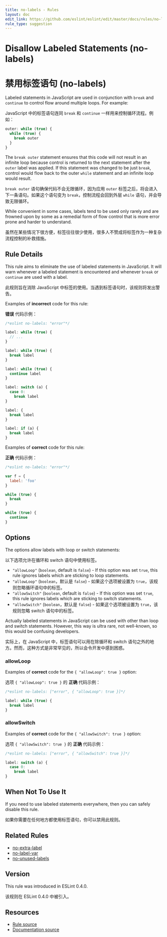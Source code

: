 ```yaml
---
title: no-labels - Rules
layout: doc
edit_link: https://github.com/eslint/eslint/edit/master/docs/rules/no-labels.md
rule_type: suggestion
---
```


<!-- Note: No pull requests accepted for this file. See README.md in the root directory for details. -->

# Disallow Labeled Statements (no-labels)

# 禁用标签语句 (no-labels)

Labeled statements in JavaScript are used in conjunction with `break` and `continue` to control flow around multiple loops. For example:

JavaScript 中的标签语句连同 `break` 和 `continue` 一样用来控制循环流程。例如：

```js
outer: while (true) {
  while (true) {
    break outer
  }
}
```

The `break outer` statement ensures that this code will not result in an infinite loop because control is returned to the next statement after the `outer` label was applied. If this statement was changed to be just `break`, control would flow back to the outer `while` statement and an infinite loop would result.

`break outer` 语句确保代码不会无限循环，因为应用 `outer` 标签之后，将会进入下一条语句。如果这个语句变为 `break`，控制流程会回到外层 `while` 语句，并会导致无限循环。

While convenient in some cases, labels tend to be used only rarely and are frowned upon by some as a remedial form of flow control that is more error prone and harder to understand.

虽然在某些情况下很方便，标签往往很少使用，很多人不赞成将标签作为一种复杂流程控制的补救措施。

## Rule Details

This rule aims to eliminate the use of labeled statements in JavaScript. It will warn whenever a labeled statement is encountered and whenever `break` or `continue` are used with a label.

此规则旨在消除 JavaScript 中标签的使用。当遇到标签语句时，该规则将发出警告。

Examples of **incorrect** code for this rule:

**错误** 代码示例：

```js
/*eslint no-labels: "error"*/

label: while (true) {
  // ...
}

label: while (true) {
  break label
}

label: while (true) {
  continue label
}

label: switch (a) {
  case 0:
    break label
}

label: {
  break label
}

label: if (a) {
  break label
}
```

Examples of **correct** code for this rule:

**正确** 代码示例：

```js
/*eslint no-labels: "error"*/

var f = {
  label: 'foo'
}

while (true) {
  break
}

while (true) {
  continue
}
```

## Options

The options allow labels with loop or switch statements:

以下选项允许在循环和 switch 语句中使用标签。

- `"allowLoop"` (`boolean`, default is `false`) - If this option was set `true`, this rule ignores labels which are sticking to loop statements.
- `"allowLoop"` (`boolean`，默认是 `false`) - 如果这个选项被设置为 `true`，该规则忽略循环语句中的标签。
- `"allowSwitch"` (`boolean`, default is `false`) - If this option was set `true`, this rule ignores labels which are sticking to switch statements.
- `"allowSwitch"` (`boolean`，默认是 `false`) - 如果这个选项被设置为 `true`，该规则忽略 switch 语句中的标签。

Actually labeled statements in JavaScript can be used with other than loop and switch statements.
However, this way is ultra rare, not well-known, so this would be confusing developers.

实际上，在 JavaScript 中，标签语句可以用在除循环和 switch 语句之外的地方。然而，这种方式是非常罕见的，所以会令开发中感到困惑。

### allowLoop

Examples of **correct** code for the `{ "allowLoop": true }` option:

选项 `{ "allowLoop": true }` 的 **正确** 代码示例：

```js
/*eslint no-labels: ["error", { "allowLoop": true }]*/

label: while (true) {
  break label
}
```

### allowSwitch

Examples of **correct** code for the `{ "allowSwitch": true }` option:

选项 `{ "allowSwitch": true }` 的 **正确** 代码示例：

```js
/*eslint no-labels: ["error", { "allowSwitch": true }]*/

label: switch (a) {
  case 0:
    break label
}
```

## When Not To Use It

If you need to use labeled statements everywhere, then you can safely disable this rule.

如果你需要在任何地方都使用标签语句，你可以禁用此规则。

## Related Rules

- [no-extra-label](https://cn.eslint.org/docs/rules/no-extra-label)
- [no-label-var](https://cn.eslint.org/docs/rules/no-label-var)
- [no-unused-labels](https://cn.eslint.org/docs/rules/no-unused-labels)

## Version

This rule was introduced in ESLint 0.4.0.

该规则在 ESLint 0.4.0 中被引入。

## Resources

- [Rule source](https://github.com/eslint/eslint/tree/master/lib/rules/no-labels.js)
- [Documentation source](https://github.com/eslint/eslint/tree/master/docs/rules/no-labels.md)
